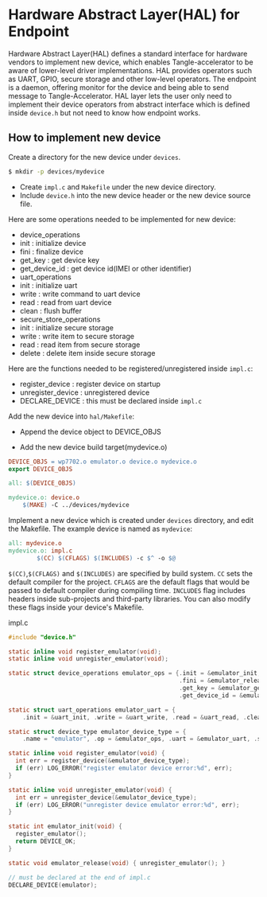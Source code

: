 # Hardware Abstract Layer(HAL) for Endpoint

Hardware Abstract Layer(HAL) defines a standard interface for hardware vendors to implement new device, which enables Tangle-accelerator to be aware of lower-level driver implementations. HAL provides operators such as UART, GPIO, secure storage and other low-level operators. The endpoint is a daemon, offering monitor for the device and being able to send message to Tangle-Accelerator. HAL layer lets the user only need to implement their device operators from abstract interface which is defined inside `device.h` but not need to know how endpoint works.

## How to implement new device

Create a directory for the new device under `devices`.

```bash
$ mkdir -p devices/mydevice
```

* Create `impl.c` and `Makefile` under the new device directory.
* Include `device.h` into the new device header or the new device source file.

Here are some operations needed to be implemented for new device:

* device_operations
* init : initialize device
* fini : finalize device
* get_key : get device key
* get_device_id : get device id(IMEI or other identifier)
* uart_operations
* init : initialize uart
* write : write command to uart device
* read : read from uart device
* clean : flush buffer
* secure_store_operations
* init : initialize secure storage
* write : write item to secure storage
* read : read item from secure storage
* delete : delete item inside secure storage

Here are the functions needed to be registered/unregistered inside `impl.c`:

* register_device : register device on startup
* unregister_device : unregistered device
* DECLARE_DEVICE : this must be declared inside `impl.c`

Add the new device into `hal/Makefile`:

* Append the device object to DEVICE_OBJS

* Add the new device build target(mydevice.o)

```makefile
DEVICE_OBJS = wp7702.o emulator.o device.o mydevice.o
export DEVICE_OBJS

all: $(DEVICE_OBJS)

mydevice.o: device.o
    $(MAKE) -C ../devices/mydevice
```

Implement a new device which is created under `devices` directory, and edit the Makefile. The example device is named as `mydevice`:

```makefile
all: mydevice.o
mydevice.o: impl.c
        $(CC) $(CFLAGS) $(INCLUDES) -c $^ -o $@
```

`$(CC)`,`$(CFLAGS)` and `$(INCLUDES)` are specified by build system. `CC` sets the default compiler for the project. `CFLAGS` are the default flags that would be passed to default compiler during compiling time. `INCLUDES` flag includes headers inside sub-projects and third-party libraries. You can also modify these flags inside your device's Makefile.

impl.c

```c
#include "device.h"

static inline void register_emulator(void);
static inline void unregister_emulator(void);

static struct device_operations emulator_ops = {.init = &emulator_init,
                                                .fini = &emulator_release,
                                                .get_key = &emulator_get_key,
                                                .get_device_id = &emulator_get_device_id};

static struct uart_operations emulator_uart = {
    .init = &uart_init, .write = &uart_write, .read = &uart_read, .clean = &uart_clean};

static struct device_type emulator_device_type = {
    .name = "emulator", .op = &emulator_ops, .uart = &emulator_uart, .sec_ops = &emulator_sec_ops};

static inline void register_emulator(void) {
  int err = register_device(&emulator_device_type);
  if (err) LOG_ERROR("register emulator device error:%d", err);
}

static inline void unregister_emulator(void) {
  int err = unregister_device(&emulator_device_type);
  if (err) LOG_ERROR("unregister device emulator error:%d", err);
}

static int emulator_init(void) {
  register_emulator();
  return DEVICE_OK;
}

static void emulator_release(void) { unregister_emulator(); }

// must be declared at the end of impl.c
DECLARE_DEVICE(emulator);
```
